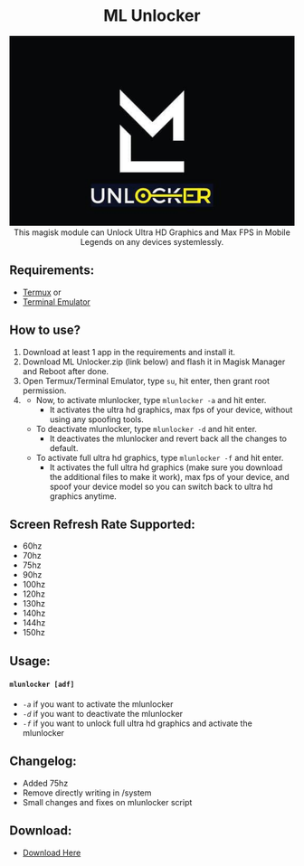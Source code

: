 <h1 align="center"> ML Unlocker </h1>
<p align="center"><img src="https://github.com/preparetodietm/ml_unlocker/blob/v2.0/.github/mlunlocker.jpg"> This magisk module can Unlock Ultra HD Graphics and Max FPS in Mobile Legends on any devices systemlessly.
</p>

## Requirements:
- [Termux](https://f-droid.org/en/packages/com.termux/) or
- [Terminal Emulator](https://play.google.com/store/apps/details?id=jackpal.androidterm)

## How to use?

1. Download at least 1 app in the requirements and install it.
2. Download ML Unlocker.zip (link below) and flash it in Magisk Manager and Reboot after done.
3. Open Termux/Terminal Emulator, type `su`, hit enter, then grant root permission.
4. - Now, to activate mlunlocker, type `mlunlocker -a` and hit enter.
     - It activates the ultra hd graphics, max fps of your device, without using any spoofing tools.
   - To deactivate mlunlocker, type `mlunlocker -d` and hit enter.
     - It deactivates the mlunlocker and revert back all the changes to default.
   - To activate full ultra hd graphics, type `mlunlocker -f` and hit enter.
     - It activates the full ultra hd graphics (make sure you download the additional files to make it work), max fps of your device, and spoof your device model so you can switch back to ultra hd graphics anytime.

## Screen Refresh Rate Supported:
- 60hz
- 70hz
- 75hz
- 90hz
- 100hz
- 120hz
- 130hz
- 140hz
- 144hz
- 150hz

## Usage:
#### `mlunlocker [adf]` <br/>
- *`-a`* if you want to activate the mlunlocker
- *`-d`* if you want to deactivate the mlunlocker
- *`-f`* if you want to unlock full ultra hd graphics and activate the mlunlocker

## Changelog:
- Added 75hz
- Remove directly writing in /system
- Small changes and fixes on mlunlocker script

## Download:
- [Download Here](https://www.pling.com/p/1653584/)

